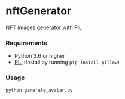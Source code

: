 # nftGenerator
NFT images generator with PIL

### Requirements

* Python 3.6 or higher
* [PIL](https://pillow.readthedocs.io/en/stable/) (Install by running `pip install pillow`)

### Usage

```bash
python generate_avatar.py
```